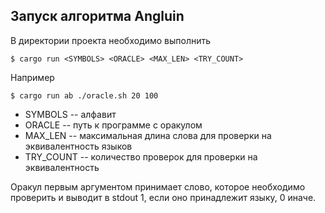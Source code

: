 ## Запуск алгоритма Angluin

В директории проекта необходимо выполнить 

```
$ cargo run <SYMBOLS> <ORACLE> <MAX_LEN> <TRY_COUNT>
```

 Например 

```
$ cargo run ab ./oracle.sh 20 100
```

- SYMBOLS -- алфавит
- ORACLE -- путь к программе с оракулом
- MAX_LEN -- максимальная длина слова для проверки на эквивалентность языков
- TRY_COUNT -- количество проверок для проверки на эквивалентность

Оракул первым аргументом принимает слово, которое необходимо проверить и выводит в stdout 1, если оно принадлежит языку, 0 иначе.

